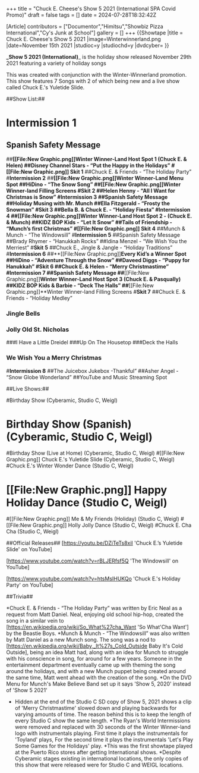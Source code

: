 +++
title = "Chuck E. Cheese's Show 5 2021 (International SPA Covid Promo)"
draft = false
tags = []
date = 2024-07-28T18:32:42Z

[Article]
contributors = ["Documentor","Himitsu","Showbiz Pizza International","Cy's Junk at School"]
gallery = []
+++
{{Showtape
|title = Chuck E. Cheese's Show 5 2021
|image=Winterwinnerland.png
|date=November 15th 2021
|studioc=y
|studiochd=y
|dvdcyber=
}}

**_Show 5 2021 (International)**_ is the holiday show released November 29th 2021 featuring a variety of holiday songs 

This was created with conjunction with the Winter-Winnerland promotion. This show features 7 Songs with 2 of which being new and a live show called Chuck E.'s Yuletide Slide.

##Show List:##

# **Intermission 1** 
## Spanish Safety Message
##**[[File:New Graphic.png]]**Winter Winner-Land Host Spot 1 (Chuck E. & Helen)
##Disney Channel Stars - “Put the Happy in the Holidays”
#**[[File:New Graphic.png]] Skit 1** 
##Chuck E. & Friends - “The Holiday Party”
#**Intermission 2**
##**[[File:New Graphic.png]]**Winter Winner-Land Menu Spot
##HiDino - “The Snow Song”
##**[[File:New Graphic.png]]**Winter Winner-land Filling Screens
#**Skit 2**
##Helen Henny - “All I Want for Christmas is Snow”
#**Intermission 3** 
##Spanish Safety Message
##Holiday Musing with Mr. Munch
##Ella Fitzgerald - “Frosty the Snowman”
#**Skit 3** 
##Bella B. & Chuck E. - “Holiday Fiesta”
#**Intermission 4**
##**[[File:New Graphic.png]]**Winter Winner-Land Host Spot 2 - (Chuck E. & Munch)
##KIDZ BOP Kids - “Let It Snow”
##Tails of Friendship - “Munch’s first Christmas”
#**[[File:New Graphic.png]] Skit 4**
##Munch & Munch - “The Windowsill”
#**Intermission 5**
##Spanish Safety Message
##Brady Rhymer - “Hanukkah Rocks”
##Idina Menzel - “We Wish You the Merriest”
#**Skit 5**
##Chuck E., Jingle & Jangle - “Holiday Traditions”
#**Intermission 6** 
##**[[File:New Graphic.png]]**Every Kid’s a Winner Spot
##HiDino - “Adventure Through the Snow”
##Daveed Diggs - “Puppy for Hanukkah”
#**Skit 6**
##Chuck E. & Helen - “Merry Christmastime”
#**Intermission 7**
##Spanish Safety Message
##**[[File:New Graphic.png]]**Winter Winner-Land Host Spot 3 (Chuck E. & Pasqually)
##KIDZ BOP Kids & Barbie - “Deck The Halls”
##**[[File:New Graphic.png]]**Winter Winner-land Filling Screens
#**Skit 7**
##Chuck E. & Friends - “Holiday Medley”
### Jingle Bells
### Jolly Old St. Nicholas
###I Have a Little Dreidel
###Up On The Housetop
###Deck the Halls
### We Wish You a Merry Christmas
#**Intermission 8**
##The Juicebox Jukebox -Thankful”
##Asher Angel - “Snow Globe Wonderland”
##YouTube and Music Streaming Spot

##Live Shows:##

#Birthday Show (Cyberamic, Studio C, Weigl)
# Birthday Show (Spanish) (Cyberamic, Studio C, Weigl)
#Birthday Show (Live at Home) (Cyberamic, Studio C, Weigl)
#[[File:New Graphic.png]] Chuck E.'s Yuletide Slide (Cyberamic, Studio C, Weigl)
#Chuck E.'s Winter Wonder Dance (Studio C, Weigl)
# [[File:New Graphic.png]] Happy Holiday Dance (Studio C, Weigl)
#[[File:New Graphic.png]] Me & My Friends (Holiday) (Studio C, Weigl)
#[[File:New Graphic.png]] Holly Jolly Dance (Studio C, Weigl)
#Chuck E. Cha Cha (Studio C, Weigl)

##Official Releases##
[https://youtu.be/DZiTeTs8xiI 'Chuck E.’s Yuletide Slide' on YouTube]

[https://www.youtube.com/watch?v=rBLJERfsf5Q 'The Windowsill' on YouTube]

[https://www.youtube.com/watch?v=htsMsIHUKQo 'Chuck E.'s Holiday Party' on YouTube]

##Trivia##

*Chuck E. & Friends - “The Holiday Party” was written by Eric Neal as a request from Matt Daniel. Neal, enjoying old school hip-hop, created the song in a similar vein to [https://en.wikipedia.org/wiki/So_What%27cha_Want 'So What'Cha Want'] by the Beastie Boys.
*Munch & Munch - “The Windowsill” was also written by Matt Daniel as a new Munch song. The song was a nod to [https://en.wikipedia.org/wiki/Baby,_It%27s_Cold_Outside Baby It's Cold Outside], being an idea Matt had, along with an idea for Munch to struggle with his conscience in song, for around for a few years. Someone in the entertainment department eventually came up with theming the song around the holidays, and with a new Munch puppet being created around the same time, Matt went ahead with the creation of the song.
*On the DVD Menu for Munch's Make Believe Band set up it says 'Show 5, 2020' instead of 'Show 5 2021'
* Hidden at the end of the Studio C SD copy of Show 5, 2021 shows a clip of 'Merry Christmastime' slowed down and playing backwards for varying amounts of time. The reason behind this is to keep the length of every Studio C show the same length.
*The Ryan's World Intermissions were removed and replaced with 30 seconds of the Winter Winner-land logo with instrumentals playing. First time it plays the instrumentals for 'Toyland' plays, For the second time it plays the instrumentals 'Let's Play Some Games for the Holidays' play.
*This was the first showtape played at the Puerto Rico stores after getting International shows.
*Despite Cyberamic stages existing in international locations, the only copies of this show that were released were for Studio C and WEIGL locations.